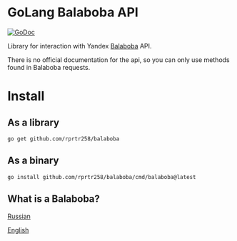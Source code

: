 # GoLang Balaboba API

[![GoDoc](https://pkg.go.dev/badge/github.com/rprtr258/balaboba?utm_source=godoc)](https://pkg.go.dev/github.com/rprtr258/balaboba)

Library for interaction with Yandex [Balaboba](https://yandex.ru/lab/yalm) API.

There is no official documentation for the api, so you can only use methods found in Balaboba requests.

# Install
## As a library

```
go get github.com/rprtr258/balaboba
```

## As a binary
```
go install github.com/rprtr258/balaboba/cmd/balaboba@latest
```

## What is a Balaboba?

[Russian](https://yandex.ru/lab/yalm-howto)

[English](https://yandex.com/lab/yalm-howto-en)
